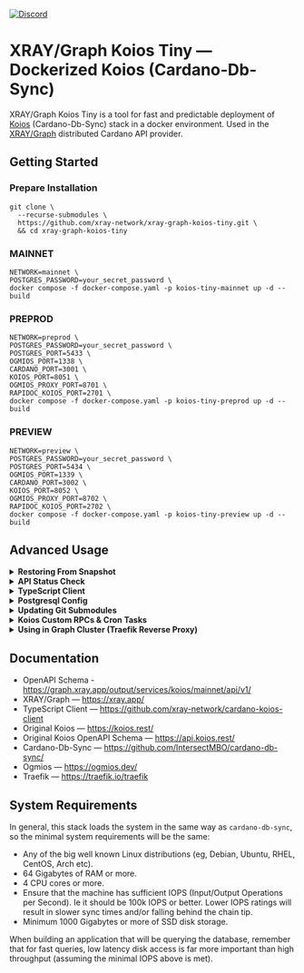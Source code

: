 <a href="https://discord.gg/WhZmm46APN"><img alt="Discord" src="https://img.shields.io/discord/852538978946383893?style=for-the-badge&logo=discord&label=Discord&labelColor=%231940ED&color=%233FCB9B"></a>

# XRAY/Graph Koios Tiny — Dockerized Koios (Cardano-Db-Sync)

XRAY/Graph Koios Tiny is a tool for fast and predictable deployment of [Koios](https://koios.rest/) (Cardano-Db-Sync) stack in a docker environment. Used in the [XRAY/Graph](https://xray.app/) distributed Cardano API provider.

## Getting Started

### Prepare Installation

``` console
git clone \
  --recurse-submodules \
  https://github.com/xray-network/xray-graph-koios-tiny.git \
  && cd xray-graph-koios-tiny
```
  
### MAINNET

``` console
NETWORK=mainnet \
POSTGRES_PASSWORD=your_secret_password \
docker compose -f docker-compose.yaml -p koios-tiny-mainnet up -d --build
```
  
### PREPROD

``` console
NETWORK=preprod \
POSTGRES_PASSWORD=your_secret_password \
POSTGRES_PORT=5433 \
OGMIOS_PORT=1338 \
CARDANO_PORT=3001 \
KOIOS_PORT=8051 \
OGMIOS_PROXY_PORT=8701 \
RAPIDOC_KOIOS_PORT=2701 \
docker compose -f docker-compose.yaml -p koios-tiny-preprod up -d --build
```

</details>
  
### PREVIEW

``` console
NETWORK=preview \
POSTGRES_PASSWORD=your_secret_password \
POSTGRES_PORT=5434 \
OGMIOS_PORT=1339 \
CARDANO_PORT=3002 \
KOIOS_PORT=8052 \
OGMIOS_PROXY_PORT=8702 \
RAPIDOC_KOIOS_PORT=2702 \
docker compose -f docker-compose.yaml -p koios-tiny-preview up -d --build
```

## Advanced Usage

<details>
  <summary><b>Restoring From Snapshot</b></summary>
  
## Step 0: Installing Dependencies

Installing dependepcies (if needed):
``` console
sudo apt update && sudo apt install zstd jq wget -y
```

## Step 1: Restoring Koios (cardano-db-sync) DB

1. Enter root dir:
``` console
cd xray-graph-koios-tiny
```

2. Download snapshot:
``` console
wget 'https://share.koios.rest/api/public/dl/xFdZDfM4/dbsync/mainnet-dbsyncsnap-latest.tgz' -O ./snapshot/mainnet-dbsyncsnap-latest.tgz
```

3. Run docker compose up (clean run):
``` console
RESTORE_SNAPSHOT=/snapshots/mainnet-dbsyncsnap-latest.tgz \
NETWORK=mainnet \
POSTGRES_PASSWORD=your_secret_password \
docker compose -f docker-compose.yaml -p koios-tiny-mainnet up -d --build
```

## Step 2: Restoring Cardano Node DB

1. Enter root dir:
``` console
cd xray-graph-koios-tiny
```

2. Stop cardano-node-ogmios container:
``` console
docker stop *container_id*
```

3. Download lates cardano-node-ogmios db:
``` console
wget -c -O - "https://downloads.csnapshots.io/mainnet/$(wget -qO- https://downloads.csnapshots.io/mainnet/mainnet-db-snapshot.json | jq -r .[].file_name)" | zstd -d -c | tar -x -C ./snapshots
```

4. Get node_db volume id:
``` console
docker volume ls
```

5. Remove cardano-node-ogmios db and copy downloaded:
```
sudo rm -rf /var/lib/docker/volume/*cardano-node-ogmios_node_db-volume-id*/_data \
sudo mv ./snapshots/db /var/lib/docker/volume/*cardano-node-ogmios_node_db-volume-id*/_data
```

6. Start cardano-node-ogmios container:

``` console
docker start *container_id*
```

</details>

<details>
  <summary><b>API Status Check</b></summary>

Raw CURL query examples:
  
``` console
curl 0.0.0.0:8050/rpc/tip
```
``` console
curl 0.0.0.0:8050/rpc/blocks
```

</details>

<details>
  <summary><b>TypeScript Client</b></summary>
  
We recommend to use `cardano-koios-client`. Visit [cardano-koios-client](https://github.com/xray-network/cardano-koios-client) repo for more information.

</details>

<details>
  <summary><b>Postgresql Config</b></summary>
  
Config files (see end of file): 

- mainnet: config/postgresql/postgresql.mainnet.conf
- preprod: config/postgresql/postgresql.preprod.conf
- preview: config/postgresql/postgresql.preview.conf

Use https://pgtune.leopard.in.ua/ to tune the database settings

</details>

<details>
  <summary><b>Updating Git Submodules</b></summary>

If you are upgrading a version, you may have to upgrade all the submodule dependencies

``` console
git submodule update --recursive --remote --merge
```

</details>

<details>
  <summary><b>Koios Custom RPCs & Cron Tasks</b></summary>
  
Place the `.sql` files in the `koios/extra-rpc` folder to register with Postgrest. Place the .sh files in `koios/extra-cron-jobs` and edit the `koios/cron-schedule`.

Then you must rebuild container with `--force-rebuild` command.

</details>

<details>
  <summary><b>Using in Graph Cluster (Traefik Reverse Proxy)</b></summary>

1. Clone and run Traefik:
``` console
git clone https://github.com/xray-network/traefik-docker.git \
&& cd traefik-docker \
&& docker compose -up d
```

2. Set `BEARER_RESOLVER_TOKEN` and `docker-compose.xray.yaml`:
``` console
NETWORK=mainnet \
POSTGRES_PASSWORD=your_secret_password \
BEARER_RESOLVER_TOKEN=your_access_token \
docker compose -f docker-compose.xray.yaml -p koios-tiny-mainnet up -d --build
```

</details>

## Documentation

* OpenAPI Schema - https://graph.xray.app/output/services/koios/mainnet/api/v1/
* XRAY/Graph — https://xray.app/
* TypeScript Client — https://github.com/xray-network/cardano-koios-client
* Original Koios — https://koios.rest/
* Original Koios OpenAPI Schema — https://api.koios.rest/
* Cardano-Db-Sync — https://github.com/IntersectMBO/cardano-db-sync/
* Ogmios — https://ogmios.dev/
* Traefik — https://traefik.io/traefik


## System Requirements
  
In general, this stack loads the system in the same way as `cardano-db-sync`, so the minimal system requirements will be the same:

* Any of the big well known Linux distributions (eg, Debian, Ubuntu, RHEL, CentOS, Arch etc).
* 64 Gigabytes of RAM or more.
* 4 CPU cores or more.
* Ensure that the machine has sufficient IOPS (Input/Output Operations per Second). Ie it should be 100k IOPS or better. Lower IOPS ratings will result in slower sync times and/or falling behind the chain tip.
* Minimum 1000 Gigabytes or more of SSD disk storage.
  
When building an application that will be querying the database, remember that for fast queries, low latency disk access is far more important than high throughput (assuming the minimal IOPS above is met).

